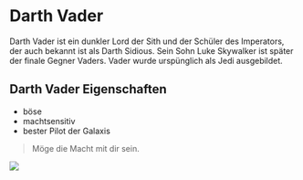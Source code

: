 # Darth Vader
Darth Vader ist ein dunkler Lord der Sith und der Schüler des Imperators, der auch bekannt ist als Darth Sidious. Sein Sohn Luke Skywalker ist später der finale Gegner Vaders. Vader wurde urspünglich als Jedi ausgebildet.
## Darth Vader Eigenschaften
* böse 
* machtsensitiv
* bester Pilot der Galaxis
> Möge die Macht mit dir sein.
<img src="https://www.emp.de/dw/image/v2/BBQV_PRD/on/demandware.static/-/Sites-master-emp/default/dw883ab8d8/images/3/9/2/1/392118a.jpg?sw=1000&sh=800&sm=fit&sfrm=png"/>